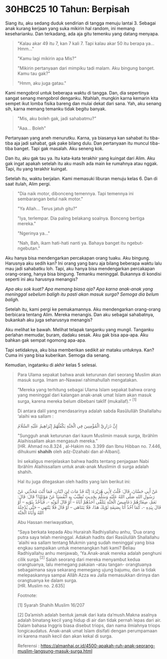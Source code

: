 # 30HBC25 10 Tahun: Berpisah

Siang itu, aku sedang duduk sendirian di tangga menuju lantai 3. Sebagai anak kurang kerjaan yang suka mikirin hal random, ini memang keseharianku. Dan terkadang, ada aja gitu temenku yang datang menyapa.

> "Kalau akar 49 itu 7, kan 7 kali 7. Tapi kalau akar 50 itu berapa ya... Hmm..."
>
> "Kamu lagi mikirin apa Mis?"
>
> "Mikirin pertanyaan dari mimpiku tadi malam. Aku bingung banget. Kamu tau gak?"
>
> "Hmm, aku juga gatau."

Kami mengobrol untuk beberapa waktu di tangga. Dan, dia sepertinya sangat senang mengobrol denganku. Ntahlah, mungkin karna kemarin kita sempet ikut lomba fisika bareng dan mulai dekat dari sana. Yah, aku senang sih, karna memang temanku tidak begitu banyak.

> "Mis, aku boleh gak, jadi sahabatmu?"
>
> "Aaa... Boleh"

Pertanyaan yang aneh menurutku. Karna, ya biasanya kan sahabat itu tiba-tiba aja jadi sahabat, gak pake bilang dulu. Dan pertanyaan itu muncul tiba-tiba banget. Tapi gak masalah. Aku seneng kok.

Dan itu, aku gak tau ya. Itu kata-kata terakhir yang kuingat dari Alim. Aku gak ingat apakah setelah itu aku masih ada main ke rumahnya atau nggak. Tapi, itu yang terakhir kuingat.

Setelah itu, waktu berjalan. Kami memasuki liburan menuju kelas 6. Dan di saat itulah, Alim pergi.

> "Dia naik motor, dibonceng temennya. Tapi temennya ini sembarangan betul naik motor."
>
> "Ya Allah... Terus jatuh gitu?"
>
> "Iya, terlempar. Dia paling belakang soalnya. Bonceng bertiga mereka."
>
> "Ngerinya ya..."
>
> "Nah, Bah, ikam hati-hati nanti ya. Bahaya banget itu ngebut-ngebutan."

Aku hanya bisa mendengarkan percakapan orang tuaku. Aku bingung. Harusnya aku sedih kan? Ini orang yang baru aja bilang beberapa waktu lalu mau jadi sahabatku loh. Tapi, aku hanya bisa mendengarkan percakapan orang-orang, hanya bisa bingung. Temanku meninggal. Bukannya di kondisi seperti ini aku harusnya menangis?

*Apa aku sok kuat? Apa memang biasa aja? Apa karna anak-anak yang meninggal sebelum baligh itu pasti akan masuk surga? Semoga dia belum baligh.*

Setelah itu, kami pergi ke pemakamannya. Aku mendengarkan orang-orang berbicara tentang Alim. Mereka menangis. Dan aku sebagai sahabatnya, bukankah aku juga seharusnya menangis?

Aku melihat ke bawah. Melihat telapak tanganku yang mungil. Tanganku perlahan memudar, buram, dadaku sesak. Aku gak bisa apa-apa. Aku bahkan gak sempat ngomong apa-apa.

Tapi setidaknya, aku bisa memberikan sedikit air mataku untuknya. Kan? Cuma ini yang bisa kuberikan. Semoga dia senang.

Kemudian, ingatanku di akhir kelas 5 selesai.

> Para Ulama sepakat bahwa anak keturunan dari seorang Muslim akan masuk surga. Imam an-Nawawi rahimahullah mengatakan.
>
> ”Mereka yang terhitung sebagai Ulama Islam sepakat bahwa orang yang meninggal dari kalangan anak-anak umat Islam akan masuk surga, karena mereka belum dibebani taklîf (mukallaf).” $^{[1]}$
>
> Di antara dalil yang mendasarinya adalah sabda Rasûlullâh Shallallahu ‘alaihi wa sallam :
>
> إِنَّ ذَرَارِيَّ الْمُؤْمِنِينَ فِي الْجَنَّةِ يَكْفُلُهُمْ إِبْرَاهِيمُ عَلَيْهِ السَّلَامُ
>
> "Sungguh anak keturunan dari kaum Muslimin masuk surga, Ibrâhîm Alaihissallam akan mengasuh mereka.”  
> [HR. Ahmad no.8.324 , al-Hakim no. 3.399 dan Ibnu Hibban no. 7.446, dihukumi **shahih** oleh adz-Dzahabi dan al-Albani].
>
> Ini sekaligus menjelaskan bahwa hadits tentang penjagaan Nabi Ibrâhîm Alaihissallam untuk anak-anak Muslimin di surga adalah shahih.
>
> Hal itu juga ditegaskan oleh hadits yang lain berikut ini:
>
> عَنْ أَبِي حَسَّانَ، قَالَ: قُلْتُ لِأَبِي هُرَيْرَةَ: إِنَّهُ قَدْ مَاتَ لِيَ ابْنَانِ، فَمَا أَنْتَ مُحَدِّثِي عَنْ رَسُولِ اللهِ صَلَّى اللهُ عَلَيْهِ وَسَلَّمَ بِحَدِيثٍ تُطَيِّبُ بِهِ أَنْفُسَنَا عَنْ مَوْتَانَا؟ قَالَ: قَالَ: نَعَمْ، صِغَارُهُمْ دَعَامِيصُ الْجَنَّةِ يَتَلَقَّى أَحَدُهُمْ أَبَاهُ – أَوْ قَالَ أَبَوَيْهِ -، فَيَأْخُذُ بِثَوْبِهِ – أَوْ قَالَ بِيَدِهِ -، كَمَا آخُذُ أَنَا بِصَنِفَةِ ثَوْبِكَ هَذَا، فَلَا يَتَنَاهَى – أَوْ قَالَ فَلَا يَنْتَهِي – حَتَّى يُدْخِلَهُ اللهُ وَأَبَاهُ الْجَنَّةَ
>
> Abu Hassan meriwayatkan,
>
> “Saya berkata kepada Abu Hurairah Radhiyallahu anhu, ‘Dua orang putra saya telah meninggal. Adakah hadits dari Rasûlullâh Shallallahu ‘alaihi wa sallam tentang Mukmin yang sudah meninggal yang bisa engkau sampaikan untuk menenangkan hati kami? Beliau Radhiyallahu anhu menjawab, ‘Ya.Anak-anak mereka adalah penghuni cilik surga.$^{[2]}$ Salah seorang dari mereka menyambut kedua orangtuanya, lalu memegang pakaian –atau tangan- orangtuanya sebagaimana saya sekarang memegang ujung bajumu, dan ia tidak melepaskannya sampai Allâh Azza wa Jalla memasukkan dirinya dan orangtuanya ke dalam surga.  
> [HR. Muslim no. 2.635]
>
> Footnote:
>
> [1] Syarah Shahih Muslim 16/207
>
> [2] Da’amish adalah bentuk jamak dari kata da’mush.Makna asalnya adalah binatang kecil yang hidup di air dan tidak pernah lepas dari air. Dalam bahasa Inggris biasa disebut triops, dan nama ilmiahnya triops longicaudatus. Anak-anak umat Islam disifati dengan perumpamaan ini karena masih kecil dan akan kekal di surga.
>
> Referensi : <https://almanhaj.or.id/4500-apakah-ruh-anak-seorang-muslim-langsung-masuk-surga.html>
